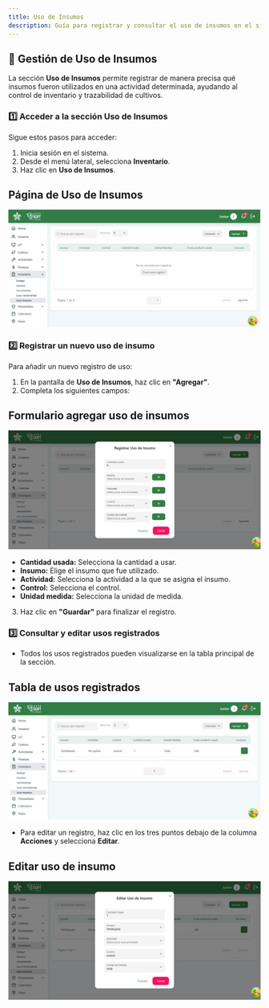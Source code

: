 ```yaml
---
title: Uso de Insumos
description: Guía para registrar y consultar el uso de insumos en el sistema
---
```


## 🧪 Gestión de Uso de Insumos

La sección **Uso de Insumos** permite registrar de manera precisa qué insumos fueron utilizados en una actividad determinada, ayudando al control de inventario y trazabilidad de cultivos.

### 1️⃣ **Acceder a la sección Uso de Insumos**
Sigue estos pasos para acceder:
1. Inicia sesión en el sistema.
2. Desde el menú lateral, selecciona **Inventario**.
3. Haz clic en **Uso de Insumos**.

## Página de Uso de Insumos
![Captura de pantalla uso insumos](../../../../public/usoinsumospage.png)

### 2️⃣ **Registrar un nuevo uso de insumo**
Para añadir un nuevo registro de uso:
1. En la pantalla de **Uso de Insumos**, haz clic en **"Agregar"**.
2. Completa los siguientes campos:

## Formulario agregar uso de insumos
![Captura agregar uso insumos](../../../../public/usoinsumosregistro.png)

   - **Cantidad usada:** Selecciona la cantidad a usar.
   - **Insumo:** Elige el insumo que fue utilizado.
   - **Actividad:** Selecciona la actividad a la que se asigna el insumo.
   - **Control:** Selecciona el control.
   - **Unidad medida:** Selecciona la unidad de medida.

3. Haz clic en **"Guardar"** para finalizar el registro.

### 3️⃣ **Consultar y editar usos registrados**
- Todos los usos registrados pueden visualizarse en la tabla principal de la sección.

## Tabla de usos registrados
![Captura listar uso insumos](../../../../public/usoinsumoslistar.png)

- Para editar un registro, haz clic en los tres puntos debajo de la columna **Acciones** y selecciona **Editar**.

## Editar uso de insumo
![Captura editar uso insumos](../../../../public/usoinsumoseditar.png)
